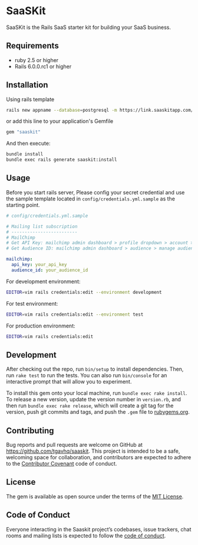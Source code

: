 # SaaSKit

SaaSKit is the Rails SaaS starter kit for building your SaaS business.

## Requirements

- ruby 2.5 or higher
- Rails 6.0.0.rc1 or higher

## Installation

Using rails template

```bash
rails new appname --database=postgresql -m https://link.saaskitapp.com/rqp
```

or add this line to your application's Gemfile

```ruby
gem "saaskit"
```

And then execute:

```bash
bundle install
bundle exec rails generate saaskit:install
```

## Usage

Before you start rails server, Please config your secret credential and use the sample template located in
`config/credentials.yml.sample` as the starting point.

```yaml
# config/credentials.yml.sample

# Mailing list subscription
# -------------------------
# MailChimp
# Get API Key: mailchimp admin dashboard > profile dropdown > account > extras dropdown > API keys
# Get Audience ID: mailchimp admin dashboard > audience > manage audience > settings > Unique id for audience xxx

mailchimp:
  api_key: your_api_key
  audience_id: your_audience_id
```

For development environment:
```bash
EDITOR=vim rails credentials:edit --environment development
```

For test environment:
```bash
EDITOR=vim rails credentials:edit --environment test
```

For production environment:
```bash
EDITOR=vim rails credentials:edit
```

## Development

After checking out the repo, run `bin/setup` to install dependencies. Then, run `rake test` to run the tests. You can also run `bin/console` for an interactive prompt that will allow you to experiment.

To install this gem onto your local machine, run `bundle exec rake install`. To release a new version, update the version number in `version.rb`, and then run `bundle exec rake release`, which will create a git tag for the version, push git commits and tags, and push the `.gem` file to [rubygems.org](https://rubygems.org).

## Contributing

Bug reports and pull requests are welcome on GitHub at https://github.com/tgavhq/saaskit. This project is intended to be a safe, welcoming space for collaboration, and contributors are expected to adhere to the [Contributor Covenant](http://contributor-covenant.org) code of conduct.

## License

The gem is available as open source under the terms of the [MIT License](https://opensource.org/licenses/MIT).

## Code of Conduct

Everyone interacting in the Saaskit project’s codebases, issue trackers, chat rooms and mailing lists is expected to follow the [code of conduct](https://github.com/tgavhq/saaskit/blob/master/CODE_OF_CONDUCT.md).
